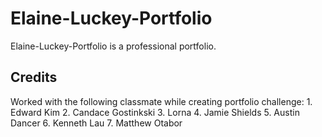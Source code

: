 # Elaine-Luckey-Portfolio
Elaine-Luckey-Portfolio is a professional portfolio.

## Credits
Worked with the following classmate while creating portfolio challenge:
    1. Edward Kim
    2. Candace Gostinkski
    3. Lorna
    4. Jamie Shields
    5. Austin Dancer
    6. Kenneth Lau
    7. Matthew Otabor